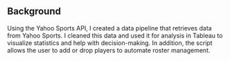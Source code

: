 ## Background

Using the Yahoo Sports API, I created a data pipeline that retrieves data from Yahoo Sports. I cleaned this data and used it for analysis in Tableau to visualize statistics and help with decision-making. In addition, the script allows the user to add or drop players to automate roster management.
